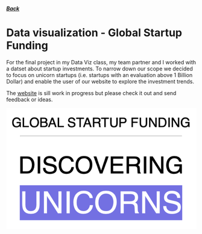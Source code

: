 ##### [Back](index)
# Data visualization - Global Startup Funding

For the final project in my Data Viz class, my team partner and I worked with a datset about startup investments. To narrow down our scope we decided to focus on unicorn startups (i.e. startups with an evaluation above 1 Billion Dollar) and enable the user of our website to explore the investment trends. 

The [website](https://henny2.github.io/StartUpFunding/) is sill work in progress but please check it out and send feedback or ideas.

<img src="images/Startup_landingPicture.png">

